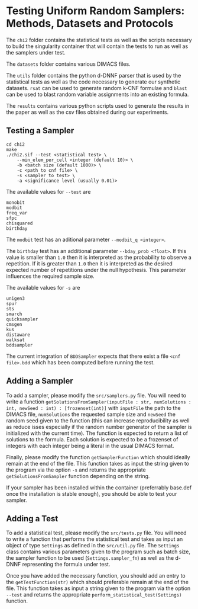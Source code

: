 # Testing Uniform Random Samplers: Methods, Datasets and Protocols

The `chi2` folder contains the statistical tests as well as the scripts
necessary to build the singularity container that will contain the tests
to run as well as the samplers under test.

The `datasets` folder contains various DIMACS files.

The `utils` folder contains the python d-DNNF parser that is used by the statistical
tests as well as the code necessary to generate our synthetic datasets.
`rsat` can be used to generate random k-CNF formulae
and `blast` can be used to blast random variable assignments into an existing
formula.

The `results` contains various python scripts used to generate the results
in the paper as well as the csv files obtained during our experiments.

## Testing a Sampler

```
cd chi2
make
./chi2.sif --test <statistical test> \
    --min_elem_per_cell <integer (default 10)> \
    -b <batch size (default 1000)> \
    -c <path to cnf file> \
    -s <sampler to test> \
    -a <significance level (usually 0.01)>
```

The available values for `--test` are
```
monobit
modbit
freq_var
sfpc
chisquared
birthday
```

The `modbit` test has an aditional parameter `--modbit_q <integer>`.

The `birthday` test has an additional parameter `--bday_prob <float>`. If this
value is smaller than `1.0` then it is interpreted as the probability to observe a repetition.
If it is greater than `1.0` then it is interpreted as the desired expected number of repetitions
under the null hypothesis. This parameter influences the required sample size.

The available values for `-s` are
```
unigen3
spur
sts
smarch
quicksampler
cmsgen
kus
distaware
walksat
bddsampler
```

The current integration of `BDDSampler` expects that there exist a file
`<cnf file>.bdd` which has been computed before running the test.

## Adding a Sampler

To add a sampler, please modify the `src/samplers.py` file.
You will need to write a function
`getSolutionsFromSampler(inputFile : str, numSolutions : int, newSeed : int) : [frozenset(int)]`
with `inputFile` the path to the DIMACS file, `numSolutions` the requested sample size
and `newSeed` the random seed given to the function (this can increase reproducibility
as well as reduce isses especially if the random number generator of the sampler
is initialized with the current time).
The function is expected to return a list of solutions to the formula.
Each solution is expected to be a frozenset of integers with each integer being a literal
in the usual DIMACS format.

Finally, please modify the function `getSamplerFunction` which should ideally
remain at the end of the file.
This function takes as input the string given to the program via the option
`-s` and returns the appropriate `getSolutionsFromSampler` function depending on the
string.

If your sampler has been installed within the container (preferrably base.def
once the installation is stable enough), you should be able to test your sampler.

## Adding a Test

To add a statistical test, please modify the `src/tests.py` file.
You will need to write a function that performs the statistical test
and takes as input an object of type `Settings` as defined in the
`src/util.py` file.
The `Settings` class contains various parameters given to the program
such as batch size, the sampler function to be used (`Settings.sampler_fn`)
as well as the d-DNNF representing the formula under test.

Once you have added the necessary function, you should add an entry
to the `getTestFunction(str)` which should preferable remain at the end of the file.
This function takes as input a string given to the program via the option `--test`
and returns the appropriate `perform_statistical_test(Settings)` function.
